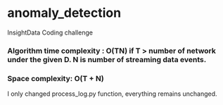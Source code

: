 # anomaly_detection
InsightData Coding challenge

### Algorithm time complexity : O(TN) if T > number of network under the given D. N is number of streaming data events. 
### Space complexity: O(T + N)

I only changed process_log.py function, everything remains unchanged. 

